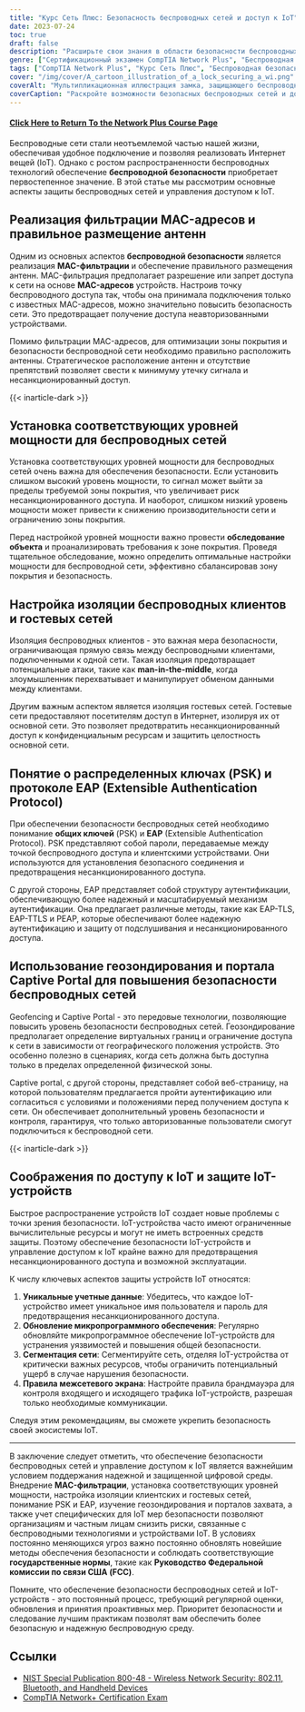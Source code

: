```yaml
---
title: "Курс Сеть Плюс: Безопасность беспроводных сетей и доступ к IoT"
date: 2023-07-24
toc: true
draft: false
description: "Расширьте свои знания в области безопасности беспроводных сетей и доступа к IoT с помощью этого комплексного курса Network+. Узнайте о фильтрации MAC-адресов, размещении антенн, настройке уровня мощности, распределенных ключах, EAP, геозонировании и безопасности устройств IoT."
genre: ["Сертификационный экзамен CompTIA Network Plus", "Беспроводная безопасность", "Доступ к IoT", "Фильтрация MAC-адресов", "Размещение антенны", "Уровни мощности", "Изоляция заказчика", "Изоляция гостевой сети", "Предварительно распределенные ключи", "EAP", "Геозондирование", "Портал неволи", "Безопасность IoT", "Беспроводные сети", "Кибербезопасность", "ИТ-сертификация", "Основы сетевых технологий", "Информационные технологии", "Онлайн-обучение", "Профессиональное развитие"]
tags: ["CompTIA Network Plus", "Курс Сеть Плюс", "Беспроводная безопасность", "Доступ к IoT", "Фильтрация MAC-адресов", "Размещение антенны", "Уровни мощности", "Изоляция заказчика", "Изоляция гостевой сети", "Предварительно распределенные ключи", "EAP", "Геозондирование", "Портал неволи", "Безопасность IoT", "Беспроводные сети", "Кибербезопасность", "ИТ-сертификация", "Основы сетевых технологий", "Онлайн-обучение", "Профессиональное развитие", "Безопасность беспроводных сетей", "Беспроводные технологии", "Передовые методы обеспечения сетевой безопасности", "Безопасность устройств IoT", "Руководящие принципы FCC", "Меры сетевой безопасности", "Оптимизация беспроводных сетей", "Производительность беспроводной сети", "Сегментация сетей IoT", "Аутентификация беспроводных сетей"]
cover: "/img/cover/A_cartoon_illustration_of_a_lock_securing_a_wi.png"
coverAlt: "Мультипликационная иллюстрация замка, защищающего беспроводное сетевое соединение."
coverCaption: "Раскройте возможности безопасных беспроводных сетей и доступа к IoT"
---
```


#### [Click Here to Return To the Network Plus Course Page](/network-plus-start)

Беспроводные сети стали неотъемлемой частью нашей жизни, обеспечивая удобное подключение и позволяя реализовать Интернет вещей (IoT). Однако с ростом распространенности беспроводных технологий обеспечение **беспроводной безопасности** приобретает первостепенное значение. В этой статье мы рассмотрим основные аспекты защиты беспроводных сетей и управления доступом к IoT.

## Реализация фильтрации MAC-адресов и правильное размещение антенн

Одним из основных аспектов **беспроводной безопасности** является реализация **MAC-фильтрации** и обеспечение правильного размещения антенн. MAC-фильтрация предполагает разрешение или запрет доступа к сети на основе **MAC-адресов** устройств. Настроив точку беспроводного доступа так, чтобы она принимала подключения только с известных MAC-адресов, можно значительно повысить безопасность сети. Это предотвращает получение доступа неавторизованными устройствами.

Помимо фильтрации MAC-адресов, для оптимизации зоны покрытия и безопасности беспроводной сети необходимо правильно расположить антенны. Стратегическое расположение антенн и отсутствие препятствий позволяет свести к минимуму утечку сигнала и несанкционированный доступ.

{{< inarticle-dark >}}

## Установка соответствующих уровней мощности для беспроводных сетей

Установка соответствующих уровней мощности для беспроводных сетей очень важна для обеспечения безопасности. Если установить слишком высокий уровень мощности, то сигнал может выйти за пределы требуемой зоны покрытия, что увеличивает риск несанкционированного доступа. И наоборот, слишком низкий уровень мощности может привести к снижению производительности сети и ограничению зоны покрытия.

Перед настройкой уровней мощности важно провести **обследование объекта** и проанализировать требования к зоне покрытия. Проведя тщательное обследование, можно определить оптимальные настройки мощности для беспроводной сети, эффективно сбалансировав зону покрытия и безопасность.

## Настройка изоляции беспроводных клиентов и гостевых сетей

Изоляция беспроводных клиентов - это важная мера безопасности, ограничивающая прямую связь между беспроводными клиентами, подключенными к одной сети. Такая изоляция предотвращает потенциальные атаки, такие как **man-in-the-middle**, когда злоумышленник перехватывает и манипулирует обменом данными между клиентами.

Другим важным аспектом является изоляция гостевых сетей. Гостевые сети предоставляют посетителям доступ в Интернет, изолируя их от основной сети. Это позволяет предотвратить несанкционированный доступ к конфиденциальным ресурсам и защитить целостность основной сети.

## Понятие о распределенных ключах (PSK) и протоколе EAP (Extensible Authentication Protocol)

При обеспечении безопасности беспроводных сетей необходимо понимание **общих ключей** (PSK) и **EAP** (Extensible Authentication Protocol). PSK представляют собой пароли, передаваемые между точкой беспроводного доступа и клиентскими устройствами. Они используются для установления безопасного соединения и предотвращения несанкционированного доступа.

С другой стороны, EAP представляет собой структуру аутентификации, обеспечивающую более надежный и масштабируемый механизм аутентификации. Она предлагает различные методы, такие как EAP-TLS, EAP-TTLS и PEAP, которые обеспечивают более надежную аутентификацию и защиту от подслушивания и несанкционированного доступа.

## Использование геозондирования и портала Captive Portal для повышения безопасности беспроводных сетей

Geofencing и Captive Portal - это передовые технологии, позволяющие повысить уровень безопасности беспроводных сетей. Геозондирование предполагает определение виртуальных границ и ограничение доступа к сети в зависимости от географического положения устройств. Это особенно полезно в сценариях, когда сеть должна быть доступна только в пределах определенной физической зоны.

Captive portal, с другой стороны, представляет собой веб-страницу, на которой пользователям предлагается пройти аутентификацию или согласиться с условиями и положениями перед получением доступа к сети. Он обеспечивает дополнительный уровень безопасности и контроля, гарантируя, что только авторизованные пользователи смогут подключиться к беспроводной сети.

{{< inarticle-dark >}}

## Соображения по доступу к IoT и защите IoT-устройств

Быстрое распространение устройств IoT создает новые проблемы с точки зрения безопасности. IoT-устройства часто имеют ограниченные вычислительные ресурсы и могут не иметь встроенных средств защиты. Поэтому обеспечение безопасности IoT-устройств и управление доступом к IoT крайне важно для предотвращения несанкционированного доступа и возможной эксплуатации.

К числу ключевых аспектов защиты устройств IoT относятся:

1. **Уникальные учетные данные**: Убедитесь, что каждое IoT-устройство имеет уникальное имя пользователя и пароль для предотвращения несанкционированного доступа.
2. **Обновление микропрограммного обеспечения**: Регулярно обновляйте микропрограммное обеспечение IoT-устройств для устранения уязвимостей и повышения общей безопасности.
3. **Сегментация сети**: Сегментируйте сеть, отделяя IoT-устройства от критически важных ресурсов, чтобы ограничить потенциальный ущерб в случае нарушения безопасности.
4. **Правила межсетевого экрана**: Настройте правила брандмауэра для контроля входящего и исходящего трафика IoT-устройств, разрешая только необходимые коммуникации.

Следуя этим рекомендациям, вы сможете укрепить безопасность своей экосистемы IoT.

______

В заключение следует отметить, что обеспечение безопасности беспроводных сетей и управление доступом к IoT является важнейшим условием поддержания надежной и защищенной цифровой среды. Внедрение **MAC-фильтрации**, установка соответствующих уровней мощности, настройка изоляции клиентских и гостевых сетей, понимание PSK и EAP, изучение геозондирования и порталов захвата, а также учет специфических для IoT мер безопасности позволяют организациям и частным лицам снизить риски, связанные с беспроводными технологиями и устройствами IoT. В условиях постоянно меняющихся угроз важно постоянно обновлять новейшие методы обеспечения безопасности и соблюдать соответствующие **государственные нормы**, такие как **Руководство Федеральной комиссии по связи США (FCC)**.

Помните, что обеспечение безопасности беспроводных сетей и IoT-устройств - это постоянный процесс, требующий регулярной оценки, обновления и принятия проактивных мер. Приоритет безопасности и следование лучшим практикам позволят вам обеспечить более безопасную и надежную беспроводную среду.

## Ссылки

- [NIST Special Publication 800-48 - Wireless Network Security: 802.11, Bluetooth, and Handheld Devices](https://csrc.nist.gov/publications/detail/sp/800-48/rev-1/final)
- [CompTIA Network+ Certification Exam](https://www.comptia.org/certifications/network)
